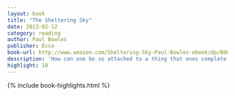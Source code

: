 ```yaml
---
layout: book
title: "The Sheltering Sky"
date: 2013-02-12
category: reading
author: Paul Bowles
publisher: Ecco
book-url: http://www.amazon.com/Sheltering-Sky-Paul-Bowles-ebook/dp/B005AJWU7C/ref=tmm_kin_swatch_0?_encoding=UTF8&sr=&qid=
description: 'How can one be so attached to a thing that ones complete happiness depends upon it? That seems pretty destructive to me.'
highlight: 10
---
```


{% include book-highlights.html %}
